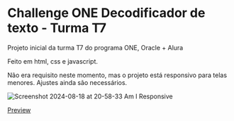 # Challenge ONE Decodificador de texto - Turma T7

Projeto inicial da turma T7 do programa ONE, Oracle + Alura

Feito em html, css e javascript.

Não era requisito neste momento, mas o projeto está responsivo para telas menores. Ajustes ainda são necessários.

![Screenshot 2024-08-18 at 20-58-33 Am I Responsive](https://github.com/user-attachments/assets/0820f4a5-7b48-45bc-aad4-56feeffc11d0)

[Preview](https://desafio-challenge-t7.vercel.app/)

